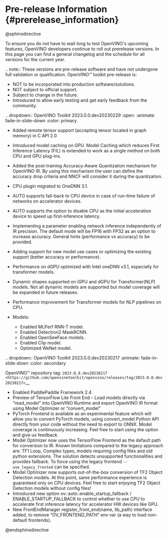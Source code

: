 # Pre-release Information {#prerelease_information}

@sphinxdirective

To ensure you do not have to wait long to test OpenVINO's upcoming features, 
OpenVINO developers continue to roll out prerelease versions. In this page you can find
a general changelog and the schedule for all versions for the current year.

.. note:: 
   These versions are pre-release software and have not undergone full validation or qualification. OpenVINO™ toolkit pre-release is:

   * NOT to be incorporated into production software/solutions.
   * NOT subject to official support.
   * Subject to change in the future.
   * Introduced to allow early testing and get early feedback from the community.
 


.. dropdown:: OpenVINO Toolkit 2023.0.0.dev20230229
   :open:
   :animate: fade-in-slide-down
   :color: primary

   * Added remote tensor support (accepting tensor located in graph memory) in C API 2.0
   * Introduced model caching on GPU. Model Caching which reduces First Inference Latency (FIL) is 
     extended to work as a single method on both CPU and GPU plug-ins.
   * Added the post-training Accuracy-Aware Quantization mechanism for OpenVINO IR. By using this mechanism 
     the user can define the accuracy drop criteria and NNCF will consider it during the quantization.
   * CPU plugin migrated to OneDNN 3.1.
   * AUTO supports fall-back to CPU device in case of run-time failure of networks on accelerator devices. 
   * AUTO supports the option to disable CPU as the initial acceleration device to speed up first-inference latency.
   * Implementing a parameter enabling network inference independently of IR precision. The default mode will be FP16 
     with FP32 as an option to increase accuracy. General hints (performance vs accuracy) to be provided.
   * Adding support for new model use cases or optimizing the existing support (better accuracy or performance).
   * Performance on dGPU optimized with Intel oneDNN v3.1, especially for transformer models. 
   * Dynamic shapes supported on iGPU and dGPU for Transformer(NLP) models. Not all dynamic models are supported but model coverage will be expanded in future releases.
   * Performance improvement for Transformer models for NLP pipelines on CPU. 
   * Models:

     * Enabled MLPerf RNN-T model.
     * Enabled Detectron2 MaskRCNN.
     * Enabled OpenSeeFace models.
     * Enabled Clip model.
     * Optimized WeNet model.



.. dropdown:: OpenVINO Toolkit 2023.0.0.dev20230217
   :animate: fade-in-slide-down
   :color: secondary

   OpenVINO™ repository tag: `2023.0.0.dev20230217 <https://github.com/openvinotoolkit/openvino/releases/tag/2023.0.0.dev20230217>`__

   * Enabled PaddlePaddle Framework 2.4
   * Preview of TensorFlow Lite Front End – Load models directly via “read_model” into OpenVINO Runtime and export OpenVINO IR format using Model Optimizer or “convert_model”
   * PyTorch Frontend is available as an experimental feature which will allow you to convert PyTorch models, using convert_model Python API directly from your code without the need to export to ONNX. Model coverage is continuously increasing. Feel free to start using the option and give us feedback.
   * Model Optimizer now uses the TensorFlow Frontend as the default path for conversion to IR. Known limitations compared to the legacy approach are: TF1 Loop, Complex types, models requiring config files and old python extensions. The solution detects unsupported functionalities and provides fallback. To force using the legacy frontend ``--use_legacy_fronted`` can be specified.
   * Model Optimizer now supports out-of-the-box conversion of TF2 Object Detection models. At this point, same performance experience is guaranteed only on CPU devices. Feel free to start enjoying TF2 Object Detection models without config files!
   * Introduced new option ov::auto::enable_startup_fallback / ENABLE_STARTUP_FALLBACK to control whether to use CPU to accelerate first inference latency for accelerator HW devices like GPU.
   * New FrontEndManager register_front_end(name, lib_path) interface added, to remove “OV_FRONTEND_PATH” env var (a way to load non-default frontends).


@endsphinxdirective

